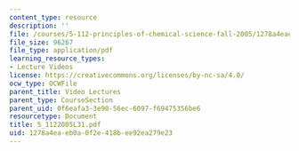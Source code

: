 ```yaml
---
content_type: resource
description: ''
file: /courses/5-112-principles-of-chemical-science-fall-2005/1278a4eaeb0a0f2e418bee92ea279e23_5_1122005L31.pdf
file_size: 96267
file_type: application/pdf
learning_resource_types:
- Lecture Videos
license: https://creativecommons.org/licenses/by-nc-sa/4.0/
ocw_type: OCWFile
parent_title: Video Lectures
parent_type: CourseSection
parent_uid: 0f6eafa3-3e90-56ec-6097-f69475356be6
resourcetype: Document
title: 5_1122005L31.pdf
uid: 1278a4ea-eb0a-0f2e-418b-ee92ea279e23
---
```

